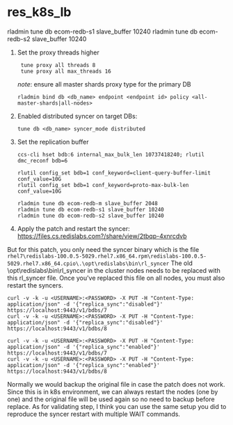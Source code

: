 # res_k8s_lb
rladmin tune db ecom-redb-s1 slave_buffer 10240
rladmin tune db ecom-redb-s2 slave_buffer 10240

1. Set the proxy threads higher
   ```
	tune proxy all threads 8
	tune proxy all max_threads 16
   ```
   *note*: ensure all master shards proxy type for the primary DB
   ```
   rladmin bind db <db_name> endpoint <endpoint id> policy <all-master-shards|all-nodes>
   ```
2. Enabled distributed syncer on target DBs:

	```
	tune db <db_name> syncer_mode distributed
	```

3. Set the replication buffer
	```
	ccs-cli hset bdb:6 internal_max_bulk_len 10737418240; rlutil dmc_reconf bdb=6

	rlutil config_set bdb=1 conf_keyword=client-query-buffer-limit conf_value=10G
	rlutil config_set bdb=1 conf_keyword=proto-max-bulk-len conf_value=10G

	rladmin tune db ecom-redb-m slave_buffer 2048
	rladmin tune db ecom-redb-s1 slave_buffer 10240
	rladmin tune db ecom-redb-s2 slave_buffer 10240
	```
4. Apply the patch and restart the syncer:
https://files.cs.redislabs.com?/share/view/2tbqp-4xnrcdvb

But for this patch, you only need the syncer binary which is the file `rhel7\redislabs-100.0.5-5029.rhel7.x86_64.rpm\redislabs-100.0.5-5029.rhel7.x86_64.cpio\.\opt\redislabs\bin\rl_syncer`
The old \opt\redislabs\bin\rl_syncer in the cluster nodes needs to be replaced with this rl_syncer file.  Once you've replaced this file on all nodes, you must also restart the syncers.
```
curl -v -k -u <USERNAME>:<PASSWORD> -X PUT -H "Content-Type: application/json" -d '{"replica_sync":"disabled"}' https://localhost:9443/v1/bdbs/7
curl -v -k -u <USERNAME>:<PASSWORD> -X PUT -H "Content-Type: application/json" -d '{"replica_sync":"disabled"}' https://localhost:9443/v1/bdbs/8
```

```
curl -v -k -u <USERNAME>:<PASSWORD> -X PUT -H "Content-Type: application/json" -d '{"replica_sync":"enabled"}' https://localhost:9443/v1/bdbs/7
curl -v -k -u <USERNAME>:<PASSWORD> -X PUT -H "Content-Type: application/json" -d '{"replica_sync":"enabled"}' https://localhost:9443/v1/bdbs/8
```
Normally we would backup the original file in case the patch does not work.  Since this is in k8s environment, we can always restart the nodes (one by one) and the original file will be used again so no need to backup before replace.
As for validating step, I think you can use the same setup you did to reproduce the syncer restart with multiple WAIT commands.
